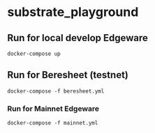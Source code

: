 # substrate_playground


## Run for local develop Edgeware

```
docker-compose up
```

## Run for Beresheet (testnet)
```
docker-compose -f beresheet.yml
```

### Run for Mainnet Edgeware
```
docker-compose -f mainnet.yml
```

